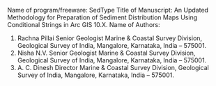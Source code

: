Name of program/freeware: SedType
Title of Manuscript: An Updated Methodology for Preparation of Sediment Distribution Maps Using Conditional Strings in Arc GIS 10.X.
Name of Authors: 
1. Rachna Pillai
   Senior Geologist
   Marine & Coastal Survey Division, 
   Geological Survey of India, Mangalore, 
   Karnataka, India – 575001.
2. Nisha N.V.
   Senior Geologist
   Marine & Coastal Survey Division, 
   Geological Survey of India, Mangalore, 
   Karnataka, India – 575001.
3. A. C. Dinesh
   Director
   Marine & Coastal Survey Division, 
   Geological Survey of India, Mangalore, 
   Karnataka, India – 575001.
